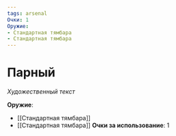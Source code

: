```yaml
---
tags: arsenal
Очки: 1
Оружие:
- Стандартная тямбара
- Стандартная тямбара
---
```


# Парный

*Художественный текст*

**Оружие**:
- [[Стандартная тямбара]]
- [[Стандартная тямбара]]
**Очки за использование**: 1